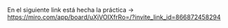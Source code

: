 En el siguiente link está hecha la práctica
-> https://miro.com/app/board/uXjVOIXfrRo=/?invite_link_id=866872458294
